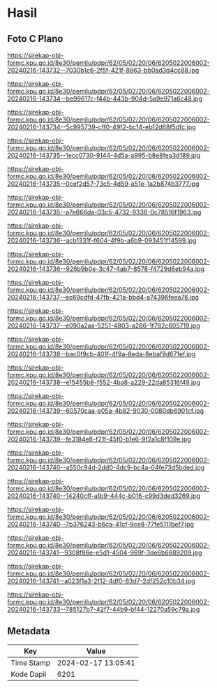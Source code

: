 # Hasil

## Foto C Plano

https://sirekap-obj-formc.kpu.go.id/8e30/pemilu/pdpr/62/05/02/20/06/6205022006002-20240216-143732--7030b1c6-2f5f-421f-8963-bb0ad3d4cc88.jpg

https://sirekap-obj-formc.kpu.go.id/8e30/pemilu/pdpr/62/05/02/20/06/6205022006002-20240216-143734--be99617c-f44b-443b-904d-5a9e971a6c48.jpg

https://sirekap-obj-formc.kpu.go.id/8e30/pemilu/pdpr/62/05/02/20/06/6205022006002-20240216-143734--5c995739-cff0-49f2-bc14-eb12d68f5dfc.jpg

https://sirekap-obj-formc.kpu.go.id/8e30/pemilu/pdpr/62/05/02/20/06/6205022006002-20240216-143735--1ecc0730-9144-4d5a-a995-b8e8fea3d189.jpg

https://sirekap-obj-formc.kpu.go.id/8e30/pemilu/pdpr/62/05/02/20/06/6205022006002-20240216-143735--0cef2d57-73c5-4d59-a51e-1a2b874b3777.jpg

https://sirekap-obj-formc.kpu.go.id/8e30/pemilu/pdpr/62/05/02/20/06/6205022006002-20240216-143735--a7e666da-03c5-4732-9338-0c78516f1963.jpg

https://sirekap-obj-formc.kpu.go.id/8e30/pemilu/pdpr/62/05/02/20/06/6205022006002-20240216-143736--acb1331f-f604-4f9b-a6b9-093451f14599.jpg

https://sirekap-obj-formc.kpu.go.id/8e30/pemilu/pdpr/62/05/02/20/06/6205022006002-20240216-143736--926b9b0e-3c47-4ab7-8578-f4729d6eb94a.jpg

https://sirekap-obj-formc.kpu.go.id/8e30/pemilu/pdpr/62/05/02/20/06/6205022006002-20240216-143737--ec69cdfd-47fb-421a-bbd4-a74396feea76.jpg

https://sirekap-obj-formc.kpu.go.id/8e30/pemilu/pdpr/62/05/02/20/06/6205022006002-20240216-143737--e090a2aa-5251-4803-a286-1f782c605719.jpg

https://sirekap-obj-formc.kpu.go.id/8e30/pemilu/pdpr/62/05/02/20/06/6205022006002-20240216-143738--bac0f9cb-401f-4f9a-8eda-8ebaf9d671ef.jpg

https://sirekap-obj-formc.kpu.go.id/8e30/pemilu/pdpr/62/05/02/20/06/6205022006002-20240216-143738--e15455b8-f552-4ba8-a229-22da85316f49.jpg

https://sirekap-obj-formc.kpu.go.id/8e30/pemilu/pdpr/62/05/02/20/06/6205022006002-20240216-143739--60570caa-e05a-4b82-9030-0080db6901cf.jpg

https://sirekap-obj-formc.kpu.go.id/8e30/pemilu/pdpr/62/05/02/20/06/6205022006002-20240216-143739--fe3184e8-f21f-45f0-b1e6-9f2a1c8f109e.jpg

https://sirekap-obj-formc.kpu.go.id/8e30/pemilu/pdpr/62/05/02/20/06/6205022006002-20240216-143740--a550c94d-2dd0-4dc9-bc4a-04fe73d5bded.jpg

https://sirekap-obj-formc.kpu.go.id/8e30/pemilu/pdpr/62/05/02/20/06/6205022006002-20240216-143740--14240cff-a1b9-444c-b016-c99d3ded3269.jpg

https://sirekap-obj-formc.kpu.go.id/8e30/pemilu/pdpr/62/05/02/20/06/6205022006002-20240216-143740--7b376243-b6ca-41cf-9ce8-77fe5111bef7.jpg

https://sirekap-obj-formc.kpu.go.id/8e30/pemilu/pdpr/62/05/02/20/06/6205022006002-20240216-143741--9308f86e-e5d1-4504-969f-3de6b6689209.jpg

https://sirekap-obj-formc.kpu.go.id/8e30/pemilu/pdpr/62/05/02/20/06/6205022006002-20240216-143741--a023f1a3-2f12-4df0-83d7-2df252c10b34.jpg

https://sirekap-obj-formc.kpu.go.id/8e30/pemilu/pdpr/62/05/02/20/06/6205022006002-20240216-143733--785127b7-42f7-44b9-bf44-12270a59c79a.jpg


## Metadata

| Key        | Value               |
| ---------- | ------------------- |
| Time Stamp | 2024-02-17 13:05:41 |
| Kode Dapil | 6201                |



